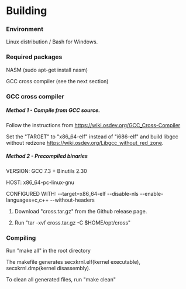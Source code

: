# Building
### Environment
Linux distribution / Bash for Windows.

### Required packages

NASM (sudo apt-get install nasm)

GCC cross compiler (see the next section)

### GCC cross compiler
##### Method 1 - Compile from GCC source.

Follow the instructions from https://wiki.osdev.org/GCC_Cross-Compiler

Set the "TARGET" to "x86_64-elf" instead of "i686-elf" and build libgcc without redzone https://wiki.osdev.org/Libgcc_without_red_zone.

##### Method 2 - Precompiled binaries

VERSION: GCC 7.3 + Binutils 2.30

HOST: x86_64-pc-linux-gnu

CONFIGURED WITH: --target=x86_64-elf --disable-nls --enable-languages=c,c++ --without-headers

1. Download "cross.tar.gz" from the Github release page.

2. Run "tar -xvf cross.tar.gz -C $HOME/opt/cross"

### Compiling
Run "make all" in the root directory

The makefile generates secxkrnl.elf(kernel executable), secxkrnl.dmp(kernel disassembly).

To clean all generated files, run "make clean"
